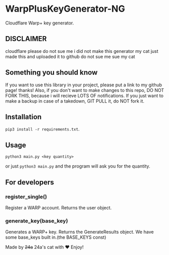 # WarpPlusKeyGenerator-NG
Cloudflare Warp+ key generator.

## DISCLAIMER
cloudflare please do not sue me i did not make this generator my cat just made this and uploaded it to github do not sue me sue my cat

## Something you should know
If you want to use this library in your project, please put a link to my github page! thanks!
Also, if you don't want to make changes to this repo, DO NOT FORK THIS, because i will recieve LOTS OF notifications. If you just want to make a backup in case of a takedown, GIT PULL it, do NOT fork it.

## Installation
`pip3 install -r requirements.txt`.

## Usage
`python3 main.py <key quantity>`

or just `python3 main.py` and the program will ask you for the quantity.

## For developers

### register_single()
Register a WARP account. Returns the user object.

### generate_key(base_key)
Generates a WARP+ key. Returns the GenerateResults object. We have some base_keys built in.(the BASE_KEYS const)

Made by ~~24a~~ 24a's cat with ❤️
Enjoy!